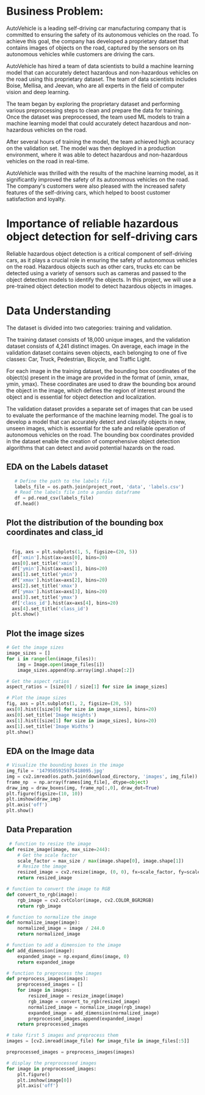 # Business Problem:
AutoVehicle is a leading self-driving car manufacturing company that is committed to ensuring the safety of its autonomous vehicles on the road. To achieve this goal, the company has developed a proprietary dataset that contains images of objects on the road, captured by the sensors on its autonomous vehicles while customers are driving the cars.

AutoVehicle has hired a team of data scientists to build a machine learning model that can accurately detect hazardous and non-hazardous vehicles on the road using this proprietary dataset. The team of data scientists includes Boise, Mellisa, and Jeevan, who are all experts in the field of computer vision and deep learning.

The team began by exploring the proprietary dataset and performing various preprocessing steps to clean and prepare the data for training. Once the dataset was preprocessed, the team used ML models to train a machine learning model that could accurately detect hazardous and non-hazardous vehicles on the road. 

After several hours of training the model, the team achieved high accuracy on the validation set. The model was then deployed in a production environment, where it was able to detect hazardous and non-hazardous vehicles on the road in real-time.

AutoVehicle was thrilled with the results of the machine learning model, as it significantly improved the safety of its autonomous vehicles on the road. The company's customers were also pleased with the increased safety features of the self-driving cars, which helped to boost customer satisfaction and loyalty.

# Importance of reliable hazardous object detection for self-driving cars

Reliable hazardous object detection is a critical component of self-driving cars, as it plays a crucial role in ensuring the safety of autonomous vehicles on the road. Hazardous objects such as other cars, trucks etc can be detected using a variety of sensors such as cameras and passed to the object detection models to identify the objects. In this project, we will use a pre-trained object detection model to detect hazardous objects in images.

# Data Understanding


The dataset is divided into two categories: training and validation. 

The training dataset consists of 18,000 unique images, and the validation dataset consists of 4,241 distinct images. On average, each image in the validation dataset contains seven objects, each belonging to one of five classes: Car, Truck, Pedestrian, Bicycle, and Traffic Light.

For each image in the training dataset, the bounding box coordinates of the object(s) present in the image are provided in the format of (xmin, xmax, ymin, ymax). These coordinates are used to draw the bounding box around the object in the image, which defines the region of interest around the object and is essential for object detection and localization.

The validation dataset provides a separate set of images that can be used to evaluate the performance of the machine learning model. The goal is to develop a model that can accurately detect and classify objects in new, unseen images, which is essential for the safe and reliable operation of autonomous vehicles on the road. The bounding box coordinates provided in the dataset enable the creation of comprehensive object detection algorithms that can detect and avoid potential hazards on the road.

## EDA on the Labels dataset

 ```python
    # Define the path to the labels file  
    labels_file = os.path.join(project_root, 'data', 'labels.csv')  
    # Read the labels file into a pandas dataframe  
    df = pd.read_csv(labels_file)
    df.head()
  ```
## Plot the distribution of the bounding box coordinates and class_id
  ```python

    fig, axs = plt.subplots(1, 5, figsize=(20, 5))
    df['xmin'].hist(ax=axs[0], bins=20)
    axs[0].set_title('xmin')
    df['ymin'].hist(ax=axs[1], bins=20)
    axs[1].set_title('ymin')
    df['xmax'].hist(ax=axs[2], bins=20)
    axs[2].set_title('xmax')
    df['ymax'].hist(ax=axs[3], bins=20)
    axs[3].set_title('ymax')
    df['class_id'].hist(ax=axs[4], bins=20)
    axs[4].set_title('class_id')
    plt.show()
   ```
## Plot the image sizes
   ```python
   # Get the image sizes
   image_sizes = []
   for i in range(len(image_files)):
       img = Image.open(image_files[i])
       image_sizes.append(np.array(img).shape[:2])
   
   # Get the aspect ratios
   aspect_ratios = [size[0] / size[1] for size in image_sizes]
   
   # Plot the image sizes
   fig, axs = plt.subplots(1, 2, figsize=(20, 5))
   axs[0].hist([size[0] for size in image_sizes], bins=20)
   axs[0].set_title('Image Heights')
   axs[1].hist([size[1] for size in image_sizes], bins=20)
   axs[1].set_title('Image Widths')
   plt.show()
   ```
## EDA on the Image data

   ```python
   # Visualize the bounding boxes in the image
   img_file = '1479505925975418095.jpg'
   img = cv2.imread(os.path.join(download_directory, 'images', img_file))
   frame_np  = np.array(frames[img_file], dtype=object)
   draw_img = draw_boxes(img, frame_np[:,0], draw_dot=True)
   plt.figure(figsize=(10, 10))
   plt.imshow(draw_img)
   plt.axis('off')
   plt.show()
  ```
## Data Preparation
   ```python
    # function to resize the image
   def resize_image(image, max_size=244):
       # Get the scale factor
       scale_factor = max_size / max(image.shape[0], image.shape[1])
       # Resize the image
       resized_image = cv2.resize(image, (0, 0), fx=scale_factor, fy=scale_factor)
       return resized_image
   
   # function to convert the image to RGB
   def convert_to_rgb(image):
       rgb_image = cv2.cvtColor(image, cv2.COLOR_BGR2RGB)
       return rgb_image
   
   # function to normalize the image
   def normalize_image(image):
       normalized_image = image / 244.0
       return normalized_image
   
   # function to add a dimension to the image
   def add_dimension(image):
       expanded_image = np.expand_dims(image, 0)
       return expanded_image
   
   # function to preprocess the images
   def preprocess_images(images):
       preprocessed_images = []
       for image in images:
           resized_image = resize_image(image)
           rgb_image = convert_to_rgb(resized_image)
           normalized_image = normalize_image(rgb_image)
           expanded_image = add_dimension(normalized_image)
           preprocessed_images.append(expanded_image)
       return preprocessed_images
   
   # take first 5 images and preprocess them
   images = [cv2.imread(image_file) for image_file in image_files[:5]]
   
   preprocessed_images = preprocess_images(images)
   
   # display the preprocessed images
   for image in preprocessed_images:
       plt.figure()
       plt.imshow(image[0])
       plt.axis('off')
  ```

